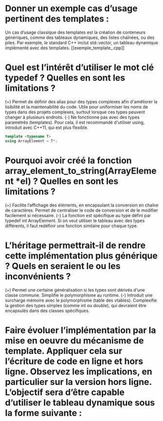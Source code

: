 # Donner un exemple cas d’usage pertinent des templates :
Un cas d’usage classique des templates est la création de conteneurs génériques, comme des tableaux dynamiques, des listes chaînées, ou des piles. Par exemple, le standard C++ inclut std::vector, un tableau dynamique implémenté avec des templates.
[[exemple_template_.cpp]]

# Quel est l’intérêt d’utiliser le mot clé typedef ? Quelles en sont les limitations ?
(+) Permet de définir des alias pour des types complexes afin d'améliorer la lisibilité et la maintenabilité du code.
Utile pour uniformiser les noms de types dans des projets complexes, surtout lorsque ces types peuvent changer à plusieurs endroits.
(-) Ne fonctionne pas avec des types paramétrés (templates). Pour cela, il est recommandé d'utiliser using, introduit avec C++11, qui est plus flexible.
~~~cpp
template <typename T>
using ArrayElement = T*;
~~~

# Pourquoi avoir créé la fonction array_element_to_string(ArrayElement *el) ? Quelles en sont les limitations ?
(+) Facilite l’affichage des éléments, en encapsulant la conversion en chaîne de caractères. Permet de centraliser le code de conversion et de le modifier facilement si nécessaire.
(-) La fonction est spécifique au type défini par typedef int ArrayElement. Si on veut utiliser le tableau avec des types différents, il faut redéfinir une fonction similaire pour chaque type.

# L’héritage permettrait-il de rendre cette implémentation plus générique ? Quels en seraient le ou les inconvénients ?
(+) Permet une certaine généralisation si les types sont dérivés d'une classe commune. Simplifie le polymorphisme au runtime.
(-) Introduit une surcharge mémoire avec le polymorphisme (table des vtables). Complexifie la gestion des types simples (comme int ou double), qui devraient être encapsulés dans des classes spécifiques.

# Faire évoluer l’implémentation par la mise en oeuvre du mécanisme de template. Appliquer cela sur l’écriture de code en ligne et hors ligne. Observez les implications, en particulier sur la version hors ligne. L’objectif sera d’être capable d’utiliser le tableau dynamique sous la forme suivante :
